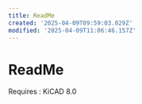 ```yaml
---
title: ReadMe
created: '2025-04-09T09:59:03.029Z'
modified: '2025-04-09T11:06:46.157Z'
---
```


# ReadMe

Requires : KiCAD 8.0

